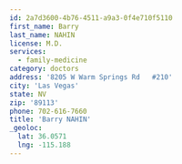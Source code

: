 ```yaml
---
id: 2a7d3600-4b76-4511-a9a3-0f4e710f5110
first_name: Barry
last_name: NAHIN
license: M.D.
services:
  - family-medicine
category: doctors
address: '8205 W Warm Springs Rd   #210'
city: 'Las Vegas'
state: NV
zip: '89113'
phone: 702-616-7660
title: 'Barry NAHIN'
_geoloc:
  lat: 36.0571
  lng: -115.188
---
```

